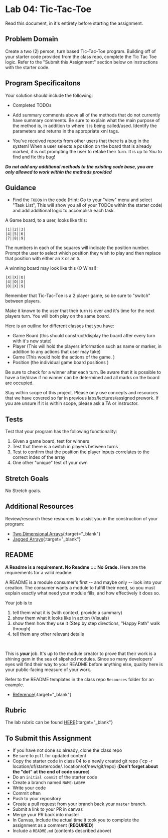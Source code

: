 Lab 04: Tic-Tac-Toe
=====================================

Read this document, in it's entirety before starting the assignment. 
 
## Problem Domain
Create a two (2) person, turn based Tic-Tac-Toe program.
Building off of your starter code provided from the class repo, complete the Tic Tac Toe logic. Refer to the "Submit this Assignment" section below on instructions with the starter code. 

## Program Specificaitons
Your solution should include the following:
- Completed TODOs
- Add summary comments above all of the methods that do not currently have summary comments. Be 
sure to explain what the main purpose of the method is, in addition to where it is being called/used. Identify the parameters and 
returns in the appropriate xml tags. 

- You've received reports from other users that there is a bug in the system! When a user selects a position on the board that is already marked, it is not prompting the user to retake their turn. It is up to *You* to find and fix this bug!

***Do not add any additional methods to the existing code base, you are only allowed to work within the methods provided***

## Guidance
- Find the `TODO`s in the code (Hint: Go to your "view" menu and select "Task List", This will show you all of your TODOs within the starter code) and add additional logic to accomplish each task. 

A Game board, to a user, looks like this:

```
|1||2||3|
|4||5||6|
|7||8||9|
```
The numbers in each of the squares will indicate the position number. Prompt the user to 
select which position they wish to 
play and then replace that position with either an `X` or an `O`.

A winning board may look like this (O Wins!):

```
|X||X||O|
|4||O||X|
|O||X||9|
```
Remember that Tic-Tac-Toe is a 2 player game, so be sure to "switch" between players.
 
Make it known to the user that their turn is over and it's time for the next players turn. You will both play on 
the same board. 

 Here is an outline for different classes that you have:
- Game Board (this should construct/display the board after every turn with it's new state)
- Player (This will hold the players information such as name or marker, in addition to any 
actions that user may take)
- Game (This would hold the actions of the game. )
- Position (the individual game board positions )

Be sure to check for a winner after each turn. Be aware that it is possible to have a tie/draw if no winner can be determined and all 
marks on the board are occupied. 

Stay within scope of this project. Please only use concepts and resources that we have covered 
so far in previous labs/lectures/assigned prework. 
If you are unsure if it is within scope, please ask a TA or instructor.

## Tests
Test that your program has the following functionality:
1. Given a game board, test for winners
2. Test that there is a switch in players between turns
3. Test to confirm that the position the player inputs correlates to the correct index of the array
4. One other "unique" test of your own


## Stretch Goals
No Stretch goals.

## Additional Resources
Review/research these resources to assist you in the construction of your program:

- [Two Dimensional Arrays](https://docs.microsoft.com/en-us/dotnet/csharp/programming-guide/arrays/multidimensional-arrays){:target="_blank"} 
- [Jagged Arrays](https://docs.microsoft.com/en-us/dotnet/csharp/programming-guide/arrays/jagged-arrays){:target="_blank"} 


## README
**A Readme is a requirement. No Readme == No Grade.** 
Here are the requirements for a valid readme:

A README is a module consumer's first -- and maybe only -- look into your creation. The consumer wants a module to fulfill their need, so you must explain exactly what need your module fills, and how effectively it does so.

Your job is to

1. tell them what it is (with context, provide a summary)
2. show them what it looks like in action (Visuals)
3. show them how they use it (Step by step directions, "Happy Path" walk through)
4. tell them any other relevant details
<br />

This is ***your*** job. It's up to the module creator to prove that their work is a shining gem in the sea of slipshod modules. Since so many developers' eyes will find their way to your README before anything else, quality here is your public-facing measure of your work.

Refer to the README templates in the class repo `Resources` folder for an example. 
- [Reference](https://github.com/noffle/art-of-readme){:target="_blank"} 


## Rubric

The lab rubric can be found [HERE](../../Resources/rubric){:target="_blank"} 


## To Submit this Assignment
- If you have not done so already, clone the class repo
- Be sure to `pull` for updated content
- Copy the starter code in class 04 to a newly created git repo (`cp -r location/of/startercode/. location/of/new/git/repo) 
(**Don't forget about the "dot" at the end of code source**)
- Do an `initial commit` of the starter code
- Create a branch named `NAME-LAB##`
- Write your code
- Commit often
- Push to your repository
- Create a pull request from your branch back your `master` branch.
- Submit a link to your PR in canvas
- Merge your PR back into master
- In Canvas, Include the actual time it took you to complete the assignment as a comment (**REQUIRED**)
- Include a `README.md` (contents described above)
